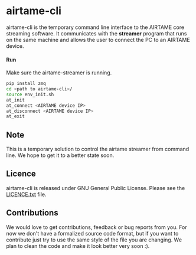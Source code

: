 # airtame-cli

airtame-cli is the temporary command line interface to the AIRTAME core streaming software. It communicates with the **streamer** program that runs on the same machine and allows the user to connect the PC to an AIRTAME device.

#### Run
Make sure the airtame-streamer is running.
```sh
pip install zmq
cd <path to airtame-cli>/
source env_init.sh
at_init
at_connect <AIRTAME device IP>
at_disconnect <AIRTAME device IP>
at_exit
```

## Note
This is a temporary solution to control the airtame streamer from command line. We hope to get it to a better state soon.

## Licence
airtame-cli is released under GNU General Public License. Please see the [LICENCE.txt](LICENCE.txt) file.

## Contributions
We would love to get contributions, feedback or bug reports from you. For now we don't have a formalized source code format, but if you want to contribute just try to use the same style of the file you are changing. We plan to clean the code and make it look better very soon :).
